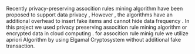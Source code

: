 Recently privacy-preserving assocition rules mining algorithm have been proposed to support data privacy , However , the algorithms have an additional overhead to insert fake items and cannot hide data frequency . In this project we used privacy preserving assocition rule mining algorithm or encrypted data in cloud computing . for assocition rule minig rule we utilize apriori Algorithm by using Elgamal Cryptosystem without additional fake transaction.
